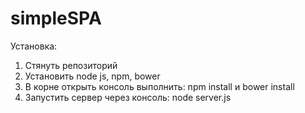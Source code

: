 simpleSPA
=========

Установка:<br>
1. Стянуть репозиторий<br>
2. Установить node js, npm, bower<br>
3. В корне открыть консоль выполнить: npm install и bower install<br>
4. Запустить сервер через консоль: node server.js<br>
